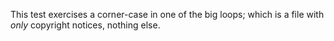 This test exercises a corner-case in one of the big loops; which is a
file with _only_ copyright notices, nothing else.
